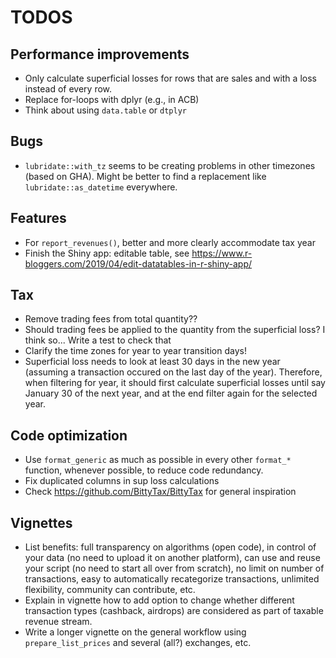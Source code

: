 # TODOS

## Performance improvements

- Only calculate superficial losses for rows that are sales and with a loss instead of every row.
- Replace for-loops with dplyr (e.g., in ACB)
- Think about using `data.table` or `dtplyr`

## Bugs

- `lubridate::with_tz` seems to be creating problems in other timezones (based on GHA). Might be better to find a replacement like `lubridate::as_datetime` everywhere.

## Features

- For `report_revenues()`, better and more clearly accommodate tax year
- Finish the Shiny app: editable table, see <https://www.r-bloggers.com/2019/04/edit-datatables-in-r-shiny-app/>

## Tax

- Remove trading fees from total quantity??
- Should trading fees be applied to the quantity from the superficial loss? I think so... Write a test to check that
- Clarify the time zones for year to year transition days!
- Superficial loss needs to look at least 30 days in the new year (assuming a transaction occured on the last day of the year). Therefore, when filtering for year, it should first calculate superficial losses until say January 30 of the next year, and at the end filter again for the selected year.

## Code optimization

- Use `format_generic` as much as possible in every other `format_*` function, whenever possible, to reduce code redundancy.
- Fix duplicated columns in sup loss calculations
- Check <https://github.com/BittyTax/BittyTax> for general inspiration

## Vignettes

- List benefits: full transparency on algorithms (open code), in control of your data (no need to upload it on another platform), can use and reuse your script (no need to start all over from scratch), no limit on number of transactions, easy to automatically recategorize transactions, unlimited flexibility, community can contribute, etc.
- Explain in vignette how to add option to change whether different transaction types (cashback, airdrops) are considered as part of taxable revenue stream.
- Write a longer vignette on the general workflow using `prepare_list_prices` and several (all?) exchanges, etc.